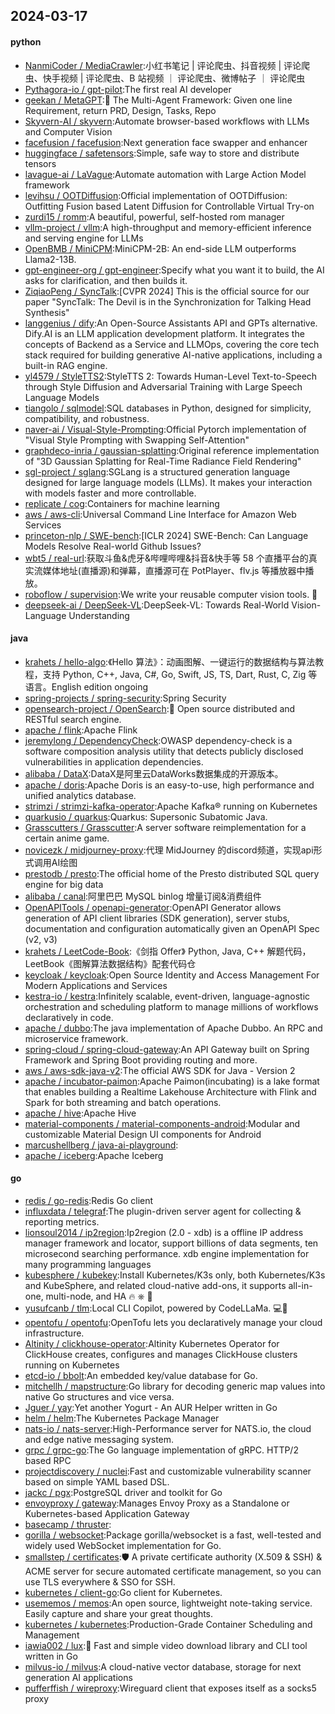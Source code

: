 ## 2024-03-17

#### python
* [NanmiCoder / MediaCrawler](https://github.com/NanmiCoder/MediaCrawler):小红书笔记 | 评论爬虫、抖音视频 | 评论爬虫、快手视频 | 评论爬虫、B 站视频 ｜ 评论爬虫、微博帖子 ｜ 评论爬虫
* [Pythagora-io / gpt-pilot](https://github.com/Pythagora-io/gpt-pilot):The first real AI developer
* [geekan / MetaGPT](https://github.com/geekan/MetaGPT):🌟 The Multi-Agent Framework: Given one line Requirement, return PRD, Design, Tasks, Repo
* [Skyvern-AI / skyvern](https://github.com/Skyvern-AI/skyvern):Automate browser-based workflows with LLMs and Computer Vision
* [facefusion / facefusion](https://github.com/facefusion/facefusion):Next generation face swapper and enhancer
* [huggingface / safetensors](https://github.com/huggingface/safetensors):Simple, safe way to store and distribute tensors
* [lavague-ai / LaVague](https://github.com/lavague-ai/LaVague):Automate automation with Large Action Model framework
* [levihsu / OOTDiffusion](https://github.com/levihsu/OOTDiffusion):Official implementation of OOTDiffusion: Outfitting Fusion based Latent Diffusion for Controllable Virtual Try-on
* [zurdi15 / romm](https://github.com/zurdi15/romm):A beautiful, powerful, self-hosted rom manager
* [vllm-project / vllm](https://github.com/vllm-project/vllm):A high-throughput and memory-efficient inference and serving engine for LLMs
* [OpenBMB / MiniCPM](https://github.com/OpenBMB/MiniCPM):MiniCPM-2B: An end-side LLM outperforms Llama2-13B.
* [gpt-engineer-org / gpt-engineer](https://github.com/gpt-engineer-org/gpt-engineer):Specify what you want it to build, the AI asks for clarification, and then builds it.
* [ZiqiaoPeng / SyncTalk](https://github.com/ZiqiaoPeng/SyncTalk):[CVPR 2024] This is the official source for our paper "SyncTalk: The Devil is in the Synchronization for Talking Head Synthesis"
* [langgenius / dify](https://github.com/langgenius/dify):An Open-Source Assistants API and GPTs alternative. Dify.AI is an LLM application development platform. It integrates the concepts of Backend as a Service and LLMOps, covering the core tech stack required for building generative AI-native applications, including a built-in RAG engine.
* [yl4579 / StyleTTS2](https://github.com/yl4579/StyleTTS2):StyleTTS 2: Towards Human-Level Text-to-Speech through Style Diffusion and Adversarial Training with Large Speech Language Models
* [tiangolo / sqlmodel](https://github.com/tiangolo/sqlmodel):SQL databases in Python, designed for simplicity, compatibility, and robustness.
* [naver-ai / Visual-Style-Prompting](https://github.com/naver-ai/Visual-Style-Prompting):Official Pytorch implementation of "Visual Style Prompting with Swapping Self-Attention"
* [graphdeco-inria / gaussian-splatting](https://github.com/graphdeco-inria/gaussian-splatting):Original reference implementation of "3D Gaussian Splatting for Real-Time Radiance Field Rendering"
* [sgl-project / sglang](https://github.com/sgl-project/sglang):SGLang is a structured generation language designed for large language models (LLMs). It makes your interaction with models faster and more controllable.
* [replicate / cog](https://github.com/replicate/cog):Containers for machine learning
* [aws / aws-cli](https://github.com/aws/aws-cli):Universal Command Line Interface for Amazon Web Services
* [princeton-nlp / SWE-bench](https://github.com/princeton-nlp/SWE-bench):[ICLR 2024] SWE-Bench: Can Language Models Resolve Real-world Github Issues?
* [wbt5 / real-url](https://github.com/wbt5/real-url):获取斗鱼&虎牙&哔哩哔哩&抖音&快手等 58 个直播平台的真实流媒体地址(直播源)和弹幕，直播源可在 PotPlayer、flv.js 等播放器中播放。
* [roboflow / supervision](https://github.com/roboflow/supervision):We write your reusable computer vision tools. 💜
* [deepseek-ai / DeepSeek-VL](https://github.com/deepseek-ai/DeepSeek-VL):DeepSeek-VL: Towards Real-World Vision-Language Understanding

#### java
* [krahets / hello-algo](https://github.com/krahets/hello-algo):《Hello 算法》：动画图解、一键运行的数据结构与算法教程，支持 Python, C++, Java, C#, Go, Swift, JS, TS, Dart, Rust, C, Zig 等语言。English edition ongoing
* [spring-projects / spring-security](https://github.com/spring-projects/spring-security):Spring Security
* [opensearch-project / OpenSearch](https://github.com/opensearch-project/OpenSearch):🔎 Open source distributed and RESTful search engine.
* [apache / flink](https://github.com/apache/flink):Apache Flink
* [jeremylong / DependencyCheck](https://github.com/jeremylong/DependencyCheck):OWASP dependency-check is a software composition analysis utility that detects publicly disclosed vulnerabilities in application dependencies.
* [alibaba / DataX](https://github.com/alibaba/DataX):DataX是阿里云DataWorks数据集成的开源版本。
* [apache / doris](https://github.com/apache/doris):Apache Doris is an easy-to-use, high performance and unified analytics database.
* [strimzi / strimzi-kafka-operator](https://github.com/strimzi/strimzi-kafka-operator):Apache Kafka® running on Kubernetes
* [quarkusio / quarkus](https://github.com/quarkusio/quarkus):Quarkus: Supersonic Subatomic Java.
* [Grasscutters / Grasscutter](https://github.com/Grasscutters/Grasscutter):A server software reimplementation for a certain anime game.
* [novicezk / midjourney-proxy](https://github.com/novicezk/midjourney-proxy):代理 MidJourney 的discord频道，实现api形式调用AI绘图
* [prestodb / presto](https://github.com/prestodb/presto):The official home of the Presto distributed SQL query engine for big data
* [alibaba / canal](https://github.com/alibaba/canal):阿里巴巴 MySQL binlog 增量订阅&消费组件
* [OpenAPITools / openapi-generator](https://github.com/OpenAPITools/openapi-generator):OpenAPI Generator allows generation of API client libraries (SDK generation), server stubs, documentation and configuration automatically given an OpenAPI Spec (v2, v3)
* [krahets / LeetCode-Book](https://github.com/krahets/LeetCode-Book):《剑指 Offer》 Python, Java, C++ 解题代码，LeetBook《图解算法数据结构》配套代码仓
* [keycloak / keycloak](https://github.com/keycloak/keycloak):Open Source Identity and Access Management For Modern Applications and Services
* [kestra-io / kestra](https://github.com/kestra-io/kestra):Infinitely scalable, event-driven, language-agnostic orchestration and scheduling platform to manage millions of workflows declaratively in code.
* [apache / dubbo](https://github.com/apache/dubbo):The java implementation of Apache Dubbo. An RPC and microservice framework.
* [spring-cloud / spring-cloud-gateway](https://github.com/spring-cloud/spring-cloud-gateway):An API Gateway built on Spring Framework and Spring Boot providing routing and more.
* [aws / aws-sdk-java-v2](https://github.com/aws/aws-sdk-java-v2):The official AWS SDK for Java - Version 2
* [apache / incubator-paimon](https://github.com/apache/incubator-paimon):Apache Paimon(incubating) is a lake format that enables building a Realtime Lakehouse Architecture with Flink and Spark for both streaming and batch operations.
* [apache / hive](https://github.com/apache/hive):Apache Hive
* [material-components / material-components-android](https://github.com/material-components/material-components-android):Modular and customizable Material Design UI components for Android
* [marcushellberg / java-ai-playground](https://github.com/marcushellberg/java-ai-playground):
* [apache / iceberg](https://github.com/apache/iceberg):Apache Iceberg

#### go
* [redis / go-redis](https://github.com/redis/go-redis):Redis Go client
* [influxdata / telegraf](https://github.com/influxdata/telegraf):The plugin-driven server agent for collecting & reporting metrics.
* [lionsoul2014 / ip2region](https://github.com/lionsoul2014/ip2region):Ip2region (2.0 - xdb) is a offline IP address manager framework and locator, support billions of data segments, ten microsecond searching performance. xdb engine implementation for many programming languages
* [kubesphere / kubekey](https://github.com/kubesphere/kubekey):Install Kubernetes/K3s only, both Kubernetes/K3s and KubeSphere, and related cloud-native add-ons, it supports all-in-one, multi-node, and HA 🔥 ⎈ 🐳
* [yusufcanb / tlm](https://github.com/yusufcanb/tlm):Local CLI Copilot, powered by CodeLLaMa. 💻🦙
* [opentofu / opentofu](https://github.com/opentofu/opentofu):OpenTofu lets you declaratively manage your cloud infrastructure.
* [Altinity / clickhouse-operator](https://github.com/Altinity/clickhouse-operator):Altinity Kubernetes Operator for ClickHouse creates, configures and manages ClickHouse clusters running on Kubernetes
* [etcd-io / bbolt](https://github.com/etcd-io/bbolt):An embedded key/value database for Go.
* [mitchellh / mapstructure](https://github.com/mitchellh/mapstructure):Go library for decoding generic map values into native Go structures and vice versa.
* [Jguer / yay](https://github.com/Jguer/yay):Yet another Yogurt - An AUR Helper written in Go
* [helm / helm](https://github.com/helm/helm):The Kubernetes Package Manager
* [nats-io / nats-server](https://github.com/nats-io/nats-server):High-Performance server for NATS.io, the cloud and edge native messaging system.
* [grpc / grpc-go](https://github.com/grpc/grpc-go):The Go language implementation of gRPC. HTTP/2 based RPC
* [projectdiscovery / nuclei](https://github.com/projectdiscovery/nuclei):Fast and customizable vulnerability scanner based on simple YAML based DSL.
* [jackc / pgx](https://github.com/jackc/pgx):PostgreSQL driver and toolkit for Go
* [envoyproxy / gateway](https://github.com/envoyproxy/gateway):Manages Envoy Proxy as a Standalone or Kubernetes-based Application Gateway
* [basecamp / thruster](https://github.com/basecamp/thruster):
* [gorilla / websocket](https://github.com/gorilla/websocket):Package gorilla/websocket is a fast, well-tested and widely used WebSocket implementation for Go.
* [smallstep / certificates](https://github.com/smallstep/certificates):🛡️ A private certificate authority (X.509 & SSH) & ACME server for secure automated certificate management, so you can use TLS everywhere & SSO for SSH.
* [kubernetes / client-go](https://github.com/kubernetes/client-go):Go client for Kubernetes.
* [usememos / memos](https://github.com/usememos/memos):An open source, lightweight note-taking service. Easily capture and share your great thoughts.
* [kubernetes / kubernetes](https://github.com/kubernetes/kubernetes):Production-Grade Container Scheduling and Management
* [iawia002 / lux](https://github.com/iawia002/lux):👾 Fast and simple video download library and CLI tool written in Go
* [milvus-io / milvus](https://github.com/milvus-io/milvus):A cloud-native vector database, storage for next generation AI applications
* [pufferffish / wireproxy](https://github.com/pufferffish/wireproxy):Wireguard client that exposes itself as a socks5 proxy
